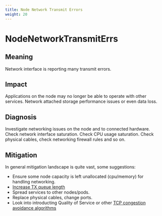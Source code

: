 ```yaml
---
title: Node Network Transmit Errors
weight: 20
---
```


# NodeNetworkTransmitErrs

## Meaning

Network interface is reporting many transmit errors.

## Impact

Applications on the node may no longer be able to operate with other services.
Network attached storage performance issues or even data loss.

## Diagnosis

Investigate networking issues on the node and to connected hardware.
Check network interface saturation.
Check CPU usage saturation.
Check physical cables, check networking firewall rules and so on.

## Mitigation

In general mitigation landscape is quite vast, some suggestions:

- Ensure some node capacity is left unallocated (cpu/memory) for handling
networking.
- [Increase TX queue length](https://access.redhat.com/documentation/en-us/red_hat_openstack_platform/13/html/ovs-dpdk_end_to_end_troubleshooting_guide/high_packet_loss_in_the_tx_queue_of_the_instance_s_tap_interface)
- Spread services to other nodes/pods.
- Replace physical cables, change ports.
- Look into introducting Quality of Service or other
[TCP congestion avoidance algorithms](https://en.wikipedia.org/wiki/TCP_congestion_control)
